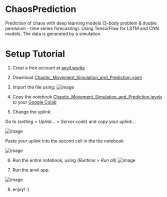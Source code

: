 # ChaosPrediction
Prediction of chaos with deep learning models (3-body problem & double pendulum - time series forecasting). Using TensorFlow for LSTM and CNN models.
The data is generated by a simulation

# Setup Tutorial

1) Creat a free account at [anvil.works](https://anvil.works)
2) Download [Chaotic_Movement_Simulation_and_Prediction.yaml](https://github.com/tuphr2234/ChaosPrediction/blob/main/Chaotic_Movement_Simulation_and_Prediction.ipynb)
3) Import the file using:
![image](https://user-images.githubusercontent.com/44236017/214037319-43190d08-3bb3-45b5-b2a7-f4dfa79ca6d6.png)

4) Copy the notebook [Chaotic_Movement_Simulation_and_Prediction.ipynb](Chaotic_Movement_Simulation_and_Prediction.ipynb) to your [Google Colab](https://colab.research.google.com)
5) Change the uplink:

Go to (_setting > Uplink... > Server code_) and *copy your uplink*...

![image](https://user-images.githubusercontent.com/44236017/214037094-f3aacb89-a517-4299-a9c8-4e92c31d7a7a.png)

Paste your uplink into the second cell in the the notebook

![image](https://user-images.githubusercontent.com/44236017/214041146-03335d62-d50d-4322-a236-5be2f29f079f.png)

6) Run the entire notebook, using (_Runtime > Run all_)
![image](https://user-images.githubusercontent.com/44236017/214040593-8291fbe9-4c0b-40f8-8622-cdfba3c24d3b.png)

8) Run the anvil app:

![image](https://user-images.githubusercontent.com/44236017/214039682-f37b2d28-ad22-4537-82fa-9df2859fb8d8.png)

8) enjoy! :)
